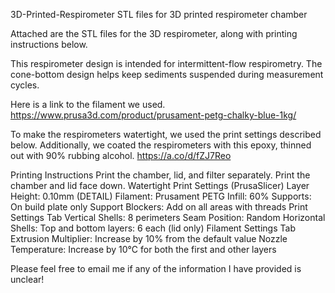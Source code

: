 3D-Printed-Respirometer
STL files for 3D printed respirometer chamber

Attached are the STL files for the 3D respirometer, along with printing instructions below.

This respirometer design is intended for intermittent-flow respirometry. The cone-bottom design helps keep sediments suspended during measurement cycles.

Here is a link to the filament we used.
https://www.prusa3d.com/product/prusament-petg-chalky-blue-1kg/

To make the respirometers watertight, we used the print settings described below. 
Additionally, we coated the respirometers with this epoxy, thinned out with 90% rubbing alcohol.
https://a.co/d/fZJ7Reo


Printing Instructions
Print the chamber, lid, and filter separately.
Print the chamber and lid face down.
Watertight Print Settings (PrusaSlicer)
Layer Height: 0.10mm (DETAIL)
Filament: Prusament PETG
Infill: 60%
Supports: On build plate only
Support Blockers: Add on all areas with threads
Print Settings Tab
Vertical Shells: 8 perimeters
Seam Position: Random
Horizontal Shells: Top and bottom layers: 6 each (lid only)
Filament Settings Tab
Extrusion Multiplier: Increase by 10% from the default value
Nozzle Temperature: Increase by 10°C for both the first and other layers



Please feel free to email me if any of the information I have provided is unclear! 


